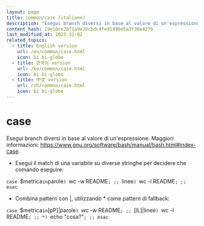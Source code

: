 ```yaml
---
layout: page
title: common/case (italiano)
description: "Esegui branch diversi in base al valore di un'espressione."
content_hash: 19e18ce2bf1a9e29cbdc4fed1496e5a3f30a427b
last_modified_at: 2023-11-02
related_topics:
  - title: English version
    url: /en/common/case.html
    icon: bi bi-globe
  - title: 한국어 version
    url: /ko/common/case.html
    icon: bi bi-globe
  - title: 中文 version
    url: /zh/common/case.html
    icon: bi bi-globe
---
```

# case

Esegui branch diversi in base al valore di un'espressione.
Maggiori informazioni: <https://www.gnu.org/software/bash/manual/bash.html#index-case>.

- Esegui il match di una variabile su diverse stringhe per decidere che comando eseguire:

`case `<span class="tldr-var badge badge-pill bg-dark-lm bg-white-dm text-white-lm text-dark-dm font-weight-bold">$metrica</span>` in `<span class="tldr-var badge badge-pill bg-dark-lm bg-white-dm text-white-lm text-dark-dm font-weight-bold">parole</span>`) `<span class="tldr-var badge badge-pill bg-dark-lm bg-white-dm text-white-lm text-dark-dm font-weight-bold">wc -w README</span>`; ;; `<span class="tldr-var badge badge-pill bg-dark-lm bg-white-dm text-white-lm text-dark-dm font-weight-bold">linee</span>`) `<span class="tldr-var badge badge-pill bg-dark-lm bg-white-dm text-white-lm text-dark-dm font-weight-bold">wc -l README</span>`; ;; esac`

- Combina pattern con |, utilizzando * come pattern di fallback:

`case `<span class="tldr-var badge badge-pill bg-dark-lm bg-white-dm text-white-lm text-dark-dm font-weight-bold">$metrica</span>` in `<span class="tldr-var badge badge-pill bg-dark-lm bg-white-dm text-white-lm text-dark-dm font-weight-bold">[pP]|parole</span>`) `<span class="tldr-var badge badge-pill bg-dark-lm bg-white-dm text-white-lm text-dark-dm font-weight-bold">wc -w README</span>`; ;; `<span class="tldr-var badge badge-pill bg-dark-lm bg-white-dm text-white-lm text-dark-dm font-weight-bold">[lL]|linee</span>`) `<span class="tldr-var badge badge-pill bg-dark-lm bg-white-dm text-white-lm text-dark-dm font-weight-bold">wc -l README</span>`; ;; *) `<span class="tldr-var badge badge-pill bg-dark-lm bg-white-dm text-white-lm text-dark-dm font-weight-bold">echo "cosa?"</span>`; ;; esac`
